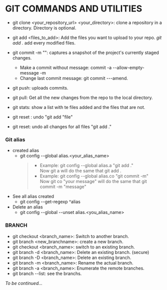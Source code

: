 # GIT COMMANDS AND UTILITIES

- git clone <your_repository_url> <your_directory>: clone a repository in a directory. Directory is optional.
- git add <files_to_add>: Add the files you want to upload to your repo. *git add .* add every modified files.
- git commit -m "<message>": captures a snapshot of the project's currently staged changes.
	- Make a commit without message: commit -a --allow-empty-message -m
	- Change last commit message: git commit ---amend.
- git push: uploads commits.
- git pull: Get all the new changes from the repo to the local directory.
- git stats: show a list with te files added and the files that are not.

- git reset <file>: undo "git add "file"
- git reset: undo all changes for all files "git add ."

### Git alias
- created alias
	- git config --global alias.<your_alias_name> <command>
		>- Example: git config --global alias.a "git add ."   
		>Now git a will do the same that git add . 
		>- Example: git config --global alias.co "git commit -m"   
		>Now git co "your message" will do the same that git commit -m "message"   
- See all alias created
	- git config --get-regexp ^alias
- Delete an alias
	- git config --global --unset alias.<you_alias_name>

### BRANCH
- git checkout <branch_name>: Switch to another branch.
- git branch <new_branchname>: create a new branch.
- git checkout <branch_name>: switch to an existing branch.
- git branch -d <branch_name>: Delete an existing branch. (secure)
- git branch -D <branch_name>: Delete an existing branch.
- git branch -m <branch_name>: Rename the actual branch.
- git branch -a <branch_name>: Enumerate the remote branches.
- git branch --list: see the branchs.


*To be continued...*
